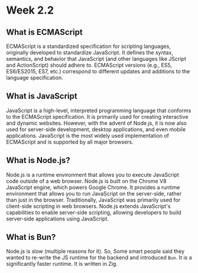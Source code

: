 # Week 2.2

## What is ECMAScript
ECMAScript is a standardized specification for scripting languages, originally developed to standardize JavaScript. It defines the syntax, semantics, and behavior that JavaScript (and other languages like JScript and ActionScript) should adhere to. ECMAScript versions (e.g., ES5, ES6/ES2015, ES7, etc.) correspond to different updates and additions to the language specification.

## What is JavaScript
JavaScript is a high-level, interpreted programming language that conforms to the ECMAScript specification. It is primarily used for creating interactive and dynamic websites. However, with the advent of Node.js, it is now also used for server-side development, desktop applications, and even mobile applications. JavaScript is the most widely used implementation of ECMAScript and is supported by all major browsers.

## What is Node.js?
Node.js is a runtime environment that allows you to execute JavaScript code outside of a web browser. Node.js is built on the Chrome V8 JavaScript engine, which powers Google Chrome. It provides a runtime environment that allows you to run JavaScript on the server-side, rather than just in the browser. Traditionally, JavaScript was primarily used for client-side scripting in web browsers. Node.js extends JavaScript's capabilities to enable server-side scripting, allowing developers to build server-side applications using JavaScript.

## What is Bun?
Node.js is slow (multiple reasons for it). So, Some smart people said they wanted to re-write the JS runtime for the backend and introduced `Bun`. It is a significantly faster runtime. It is written in Zig.
